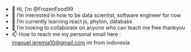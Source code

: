 - 👋 Hi, I’m @FrozenFood99
- 👀 I’m interested in how to be data scientist, software engineer for now 
- 🌱 I’m currently learning react js, phyton, database
- 💞️ I’m looking to collaborate on anyone who can teach me free thankyou 
- 📫 How to reach me my personal email here : imanuel.jeremia10@gmail.com im from indonesia

<!---
FrozenFood99/FrozenFood99 is a ✨ special ✨ repository because its `README.md` (this file) appears on your GitHub profile.
You can click the Preview link to take a look at your changes.
--->

